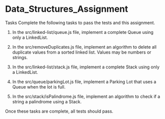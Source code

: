 # Data_Structures_Assignment

Tasks
Complete the following tasks to pass the tests and this assignment.

1. In the src/linked-list/queue.js file, implement a complete Queue using only a LinkedList.

2. In the src/removeDuplicates.js file, implement an algorithm to delete all duplicate values from a sorted linked list. Values may be numbers or strings.

3. In the src/linked-list/stack.js file, implement a complete Stack using only a LinkedList.

4. In the src/queue/parkingLot.js file, implement a Parking Lot that uses a Queue when the lot is full.

5. In the src/stack/isPalindrome.js file, implement an algorithm to check if a string a palindrome using a Stack.

Once these tasks are complete, all tests should pass.